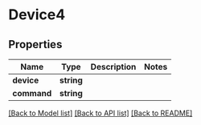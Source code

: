 # Device4

## Properties
Name | Type | Description | Notes
------------ | ------------- | ------------- | -------------
**device** | **string** |  | 
**command** | **string** |  | 

[[Back to Model list]](../README.md#documentation-for-models) [[Back to API list]](../README.md#documentation-for-api-endpoints) [[Back to README]](../README.md)


